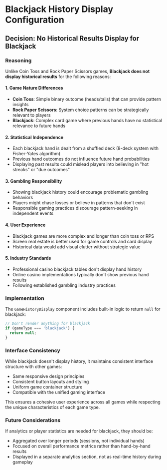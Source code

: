 # Blackjack History Display Configuration

## Decision: No Historical Results Display for Blackjack

### Reasoning

Unlike Coin Toss and Rock Paper Scissors games, **Blackjack does not display historical results** for the following reasons:

#### 1. **Game Nature Differences**
- **Coin Toss**: Simple binary outcome (heads/tails) that can provide pattern insights
- **Rock Paper Scissors**: System choice patterns can be strategically relevant to players
- **Blackjack**: Complex card game where previous hands have no statistical relevance to future hands

#### 2. **Statistical Independence**
- Each blackjack hand is dealt from a shuffled deck (8-deck system with Fisher-Yates algorithm)
- Previous hand outcomes do not influence future hand probabilities
- Displaying past results could mislead players into believing in "hot streaks" or "due outcomes"

#### 3. **Gambling Responsibility**
- Showing blackjack history could encourage problematic gambling behaviors
- Players might chase losses or believe in patterns that don't exist
- Responsible gaming practices discourage pattern-seeking in independent events

#### 4. **User Experience**
- Blackjack games are more complex and longer than coin toss or RPS
- Screen real estate is better used for game controls and card display
- Historical data would add visual clutter without strategic value

#### 5. **Industry Standards**
- Professional casino blackjack tables don't display hand history
- Online casino implementations typically don't show previous hand results
- Following established gambling industry practices

### Implementation

The `GameHistoryDisplay` component includes built-in logic to return `null` for blackjack:

```typescript
// Don't render anything for blackjack
if (gameType === 'blackjack') {
  return null;
}
```

### Interface Consistency

While blackjack doesn't display history, it maintains consistent interface structure with other games:
- Same responsive design principles
- Consistent button layouts and styling
- Uniform game container structure
- Compatible with the unified gaming interface

This ensures a cohesive user experience across all games while respecting the unique characteristics of each game type.

### Future Considerations

If analytics or player statistics are needed for blackjack, they should be:
- Aggregated over longer periods (sessions, not individual hands)
- Focused on overall performance metrics rather than hand-by-hand results
- Displayed in a separate analytics section, not as real-time history during gameplay
